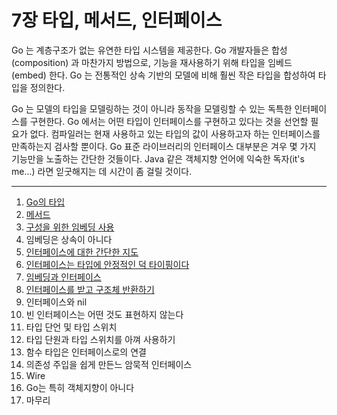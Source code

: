 # 7장 타입, 메서드, 인터페이스

Go 는 계층구조가 없는 유연한 타입 시스템을 제공한다. Go 개발자들은 합성(composition) 과 마찬가지 방법으로, 기능을 재사용하기 위해 타입을 임베드(embed) 한다.
Go 는 전통적인 상속 기반의 모델에 비해 훨씬 작은 타입을 합성하여 타입을 정의한다.

Go 는 모델의 타입을 모델링하는 것이 아니라 동작을 모델링할 수 있는 독특한 인터페이스를 구현한다. Go 에서는 어떤 타입이 인터페이스를 구현하고 있다는 것을 선언할 필요가 없다.
컴파일러는 현재 사용하고 있는 타입의 값이 사용하고자 하는 인터페이스를 만족하는지 검사할 뿐이다. Go 표준 라이브러리의 인터페이스 대부분은 겨우 몇 가지 기능만을 노출하는 간단한 것들이다.
Java 같은 객체지향 언어에 익숙한 독자(it's me...) 라면 읻굿해지는 데 시간이 좀 걸릴 것이다.

---

1. [Go의 타입](7.1.md)
2. [메서드](section02/README.md)
3. [구성을 위한 임베딩 사용](7.3.md)
4. 임베딩은 상속이 아니다
5. [인터페이스에 대한 간단한 지도](7.5.md)
6. [인터페이스는 타입에 안정적인 덕 타이핑이다](7.6.md)
7. [임베딩과 인터페이스](7.7.md)
8. [인터페이스를 받고 구조체 반환하기](7.8.md)
9. 인터페이스와 nil
10. 빈 인터페이스는 어떤 것도 표현하지 않는다
11. 타입 단언 및 타입 스위치
12. 타입 단원과 타입 스위치를 아껴 사용하기
13. 함수 타입은 인터페이스로의 연결
14. 의존성 주입을 쉽게 만든느 암묵적 인터페이스
15. Wire
16. Go는 특히 객체지향이 아니다
17. 마무리